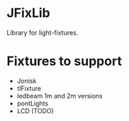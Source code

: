 # JFixLib
Library for light-fixtures.

# Fixtures to support
- Jonisk
- tlFixture
- ledbeam
    1m and 2m versions
- pontLights
- LCD (TODO)
